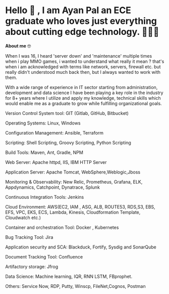 # Hello 👋 , I am Ayan Pal an ECE graduate who loves just everything about cutting edge technology. 👨🏻‍💻




**About me** 🤓 

When I was 16, I heard 'server down' and 'maintenance' multiple times when i play MMO games, i wanted to understand what really it mean ? that's when i am acknowledged with terms like network, servers, firewall etc. but really didn't understood much back then, but I always wanted to work with them.

With a wide range of experience in IT sector starting from administration, development and data science I have been playing a key role in the industry for 8+ years where I utilize and apply my knowledge, technical skills which would enable me as a graduate to grow while fulfilling organizational goals.


Version Control System tool: GIT (Gitlab, GitHub, Bitbucket)

Operating Systems: Linux, Windows

Configuration Management: Ansible, Terraform

Scripting: Shell Scripting, Groovy Scripting, Python Scripting

Build Tools: Maven, Ant, Gradle, NPM

Web Server: Apache httpd, IIS, IBM HTTP Server

Application Server: Apache Tomcat, WebSphere,Weblogic,Jboss

Monitoring & Observability: New Relic, Prometheus, Grafana, ELK, Appdynamics, Catchpoint, Dynatrace, Splunk

Continuous Integration Tools: Jenkins

Cloud Environment: AWS(EC2, IAM , ASG, ALB, ROUTE53, RDS,S3, EBS, EFS, VPC, EKS, ECS, Lambda, Kinesis, Cloudformation Template, Cloudwatch etc.)

Container and orchestration Tool: Docker , Kubernetes

Bug Tracking Tool: Jira

Application security and SCA: Blackduck, Fortify, Sysdig and SonarQube

Document Tracking Tool: Confluence

Artifactory storage: Jfrog

Data Science: Machine learning, IQR, RNN LSTM, FBprophet.

Others: Service Now, RDP, Putty, Winscp, FileNet,Cognos, Postman

